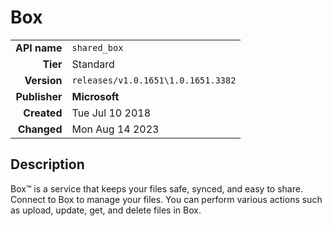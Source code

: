 # Box
| | |
|-:|-|
|**API name**|`shared_box`|
|**Tier**|Standard|
|**Version**|`releases/v1.0.1651\1.0.1651.3382`|
|**Publisher**|**Microsoft**|
|**Created**|Tue Jul 10 2018|
|**Changed**|Mon Aug 14 2023|

## Description
Box™ is a service that keeps your files safe, synced, and easy to share. Connect to Box to manage your files. You can perform various actions such as upload, update, get, and delete files in Box.
